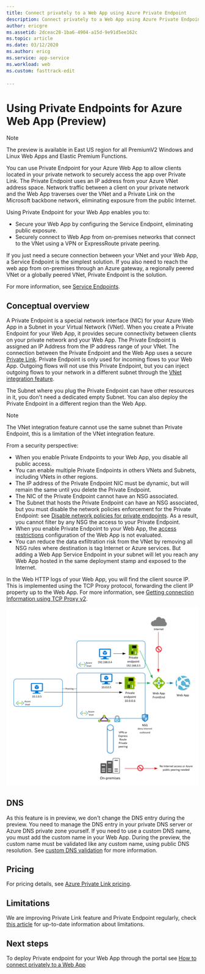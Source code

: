 ```yaml
---
title: Connect privately to a Web App using Azure Private Endpoint
description: Connect privately to a Web App using Azure Private Endpoint
author: ericgre
ms.assetid: 2dceac28-1ba6-4904-a15d-9e91d5ee162c
ms.topic: article
ms.date: 03/12/2020
ms.author: ericg
ms.service: app-service
ms.workload: web
ms.custom: fasttrack-edit

---
```


# Using Private Endpoints for Azure Web App (Preview)

> [!Note]
> The preview is available in East US region for all PremiumV2 Windows and Linux Web Apps and Elastic Premium Functions. 

You can use Private Endpoint for your Azure Web App to allow clients located in your private network to securely access the app over Private Link. The Private Endpoint uses an IP address from your Azure VNet address space. Network traffic between a client on your private network and the Web App traverses over the VNet and a Private Link on the Microsoft backbone network, eliminating exposure from the public Internet.

Using Private Endpoint for your Web App enables you to:

- Secure your Web App by configuring the Service Endpoint, eliminating public exposure.
- Securely connect to Web App from on-premises networks that connect to the VNet using a VPN or ExpressRoute private peering.

If you just need a secure connection between your VNet and your Web App, a Service Endpoint is the simplest solution. If you also need to reach the web app from on-premises through an Azure gateway, a regionally peered VNet or a globally peered VNet, Private Endpoint is the solution.  

For more information, see [Service Endpoints][serviceendpoint].

## Conceptual overview

A Private Endpoint is a special network interface (NIC) for your Azure Web App in a Subnet in your Virtual Network (VNet).
When you create a Private Endpoint for your Web App, it provides secure connectivity between clients on your private network and your Web App. The Private Endpoint is assigned an IP Address from the IP address range of your VNet.
The connection between the Private Endpoint and the Web App uses a secure [Private Link][privatelink]. Private Endpoint is only used for incoming flows to your Web App. Outgoing flows will not use this Private Endpoint, but you can inject outgoing flows to your network in a different subnet through the [VNet integration feature][vnetintegrationfeature].

The Subnet where you plug the Private Endpoint can have other resources in it, you don't need a dedicated empty Subnet.
You can also deploy the Private Endpoint in a different region than the Web App. 

> [!Note]
>The VNet integration feature cannot use the same subnet than Private Endpoint, this is a limitation of the VNet integration feature.

From a security perspective:

- When you enable Private Endpoints to your Web App, you disable all public access.
- You can enable multiple Private Endpoints in others VNets and Subnets, including VNets in other regions.
- The IP address of the Private Endpoint NIC must be dynamic, but will remain the same until you delete the Private Endpoint.
- The NIC of the Private Endpoint cannot have an NSG associated.
- The Subnet that hosts the Private Endpoint can have an NSG associated, but you must disable the network policies enforcement for the Private Endpoint: see [Disable network policies for private endpoints][disablesecuritype]. As a result, you cannot filter by any NSG the access to your Private Endpoint.
- When you enable Private Endpoint to your Web App, the [access restrictions][accessrestrictions] configuration of the Web App is not evaluated.
- You can reduce the data exfiltration risk from the VNet by removing all NSG rules where destination is tag Internet or Azure services. But adding a Web App Service Endpoint in your subnet will let you reach any Web App hosted in the same deployment stamp and exposed to the Internet.

In the Web HTTP logs of your Web App, you will find the client source IP. This is implemented using the TCP Proxy protocol, forwarding the client IP property up to the Web App. For more information, see [Getting connection Information using TCP Proxy v2][tcpproxy].

![Global overview][1]


## DNS

As this feature is in preview, we don't change the DNS entry during the preview. You need to manage the DNS entry in your private DNS server or Azure DNS private zone yourself.
If you need to use a custom DNS name, you must add the custom name in your Web App. During the preview, the custom name must be validated like any custom name, using public DNS resolution. See [custom DNS validation][dnsvalidation] for more information.

## Pricing

For pricing details, see [Azure Private Link pricing][pricing].

## Limitations

We are improving Private Link feature and Private Endpoint regularly, check [this article][pllimitations] for up-to-date information about limitations.

## Next steps

To deploy Private endpoint for your Web App through the portal see [How to connect privately to a Web App][howtoguide]


<!--Image references-->
[1]: ./media/private-endpoint/schemaglobaloverview.png

<!--Links-->
[serviceendpoint]: https://docs.microsoft.com/azure/virtual-network/virtual-network-service-endpoints-overview
[privatelink]: https://docs.microsoft.com/azure/private-link/private-link-overview
[vnetintegrationfeature]: https://docs.microsoft.com/azure/app-service/web-sites-integrate-with-vnet
[disablesecuritype]: https://docs.microsoft.com/azure/private-link/disable-private-endpoint-network-policy
[accessrestrictions]: https://docs.microsoft.com/azure/app-service/app-service-ip-restrictions
[tcpproxy]: ../../private-link/private-link-service-overview.md#getting-connection-information-using-tcp-proxy-v2
[dnsvalidation]: https://docs.microsoft.com/azure/app-service/app-service-web-tutorial-custom-domain
[pllimitations]: https://docs.microsoft.com/azure/private-link/private-endpoint-overview#limitations
[pricing]: https://azure.microsoft.com/pricing/details/private-link/
[howtoguide]: https://docs.microsoft.com/azure/private-link/create-private-endpoint-webapp-portal
